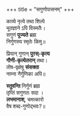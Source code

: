 +++
title = "सगुणोपासनम्"
+++

काव्ये नृत्ये तथा शिल्पे  
भूतज्ञाने ऽपि विस्मतैः।  
सगुणं **पूज्यते** ब्रह्म  
निर्गुणस्य स्मृतेः किमु॥

प्रियान् गुणान् **पुरस्-कृत्य**  
**गौणी-कृत्येतरान्** तथा।  
तोष-वृक्षेषु **संसक्ता**  
नाम्ना नैर्गुणिका अपि॥

**स्तुवन्ति** निर्गुणं ब्रह्म  
तृप्तिं सगुणतः सदा ।  
**लभमानाश्**, चमत्कारो  
वैष शब्द-गुणोद्भवः?॥ 
